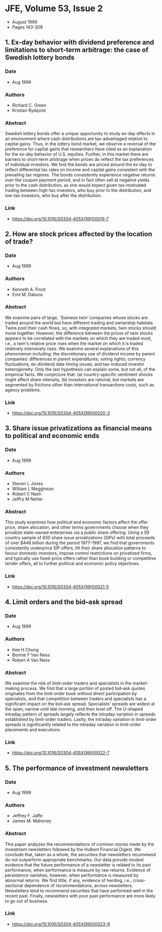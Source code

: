 # JFE, Volume 53, Issue 2
- August 1999
- Pages 143-308

## 1. Ex-day behavior with dividend preference and limitations to short-term arbitrage: the case of Swedish lottery bonds
### Date
- Aug 1999
### Authors
- Richard C. Green
- Kristian Rydqvist
### Abstract
Swedish lottery bonds offer a unique opportunity to study ex-day effects in an environment where cash distributions are tax-advantaged relative to capital gains. Thus, in the lottery bond market, we observe a reversal of the preference for capital gains that researchers have cited as an explanation for the ex-day behavior of U.S. equities. Further, in this market there are barriers to short-term arbitrage when prices do reflect the tax preferences of individual investors. We find the bonds are priced around the ex-day to reflect differential tax rates on income and capital gains consistent with the prevailing tax regimes. The bonds consistently experience negative returns over the coupon payment period, and in fact often sell at negative yields prior to the cash distribution, as one would expect given tax-motivated trading between high-tax investors, who buy prior to the distribution, and low-tax investors, who buy after the distribution.
### Link
- https://doi.org/10.1016/S0304-405X(99)00019-7

## 2. How are stock prices affected by the location of trade?
### Date
- Aug 1999
### Authors
- Kenneth A. Froot
- Emil M. Dabora
### Abstract
We examine pairs of large, `Siamese twin’ companies whose stocks are traded around the world but have different trading and ownership habitats. Twins pool their cash flows, so, with integrated markets, twin stocks should move together. However, the difference between the prices of twin stocks appears to be correlated with the markets on which they are traded most, i.e., a twin's relative price rises when the market on which it is traded relatively intensively rises. We examine several explanations of this phenomenon including: the discretionary use of dividend income by parent companies: differences in parent expenditures; voting rights; currency fluctuations; ex-dividend date timing issues; and tax-induced investor heterogeneity. Only the last hypothesis can explain some, but not all, of the empirical facts. We conjecture that: (a) country-specific sentiment shocks might affect share intensity, (b) investors are rational, but markets are segmented by frictions other than international transactions costs, such as agency problems.
### Link
- https://doi.org/10.1016/S0304-405X(99)00020-3

## 3. Share issue privatizations as financial means to political and economic ends
### Date
- Aug 1999
### Authors
- Steven L Jones
- William L Megginson
- Robert C Nash
- Jeffry M Netter
### Abstract
This study examines how political and economic factors affect the offer price, share allocation, and other terms governments choose when they privatize state-owned enterprises via a public share offering. Using a 59 country sample of 630 share issue privatizations (SIPs) with total proceeds of over $446 billion during the period 1977–1997, we find that governments consistently underprice SIP offers, tilt their share allocation patterns to favour domestic investors, impose control restrictions on privatized firms, and typically use fixed-price offers rather than book building or competitive tender offers, all to further political and economic policy objectives.
### Link
- https://doi.org/10.1016/S0304-405X(99)00021-5

## 4. Limit orders and the bid–ask spread
### Date
- Aug 1999
### Authors
- Kee H Chung
- Bonnie F Van Ness
- Robert A Van Ness
### Abstract
We examine the role of limit-order traders and specialists in the market-making process. We find that a large portion of posted bid–ask quotes originates from the limit-order book without direct participation by specialists, and that competition between traders and specialists has a significant impact on the bid–ask spread. Specialists’ spreads are widest at the open, narrow until late morning, and then level off. The U-shaped intraday pattern of spreads largely reflects the intraday variation in spreads established by limit-order traders. Lastly, the intraday variation in limit-order spreads is significantly related to the intraday variation in limit-order placements and executions.
### Link
- https://doi.org/10.1016/S0304-405X(99)00022-7

## 5. The performance of investment newsletters
### Date
- Aug 1999
### Authors
- Jeffrey F. Jaffe
- James M. Mahoney
### Abstract
This paper analyzes the recommendations of common stocks made by the investment newsletters followed by the Hulbert Financial Digest. We conclude that, taken as a whole, the securities that newsletters recommend do not outperform appropriate benchmarks. Our data provide modest evidence that the future performance of a newsletter is related to its past performance, when performance is measure by raw returns. Evidence of persistence vanishes, however, when performance is measured by abnormal returns. We find little, if any, evidence of herding, i.e., cross-sectional dependence of recommendations, across newsletters. Newsletters tend to recommend securities that have performed well in the recent past. Finally, newsletters with poor past performance are more likely to go out of business.
### Link
- https://doi.org/10.1016/S0304-405X(99)00023-9


